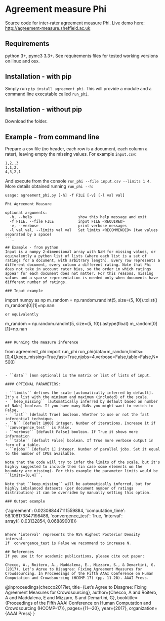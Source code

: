 # Agreement measure Phi
Source code for inter-rater agreement measure Phi. Live demo here: http://agreement-measure.sheffield.ac.uk

## Requirements
python 3+, pymc3 3.3+. See requirements files for tested working versions on linux and osx.

## Installation - with pip
Simply run ``pip install agreement_phi``.
This will provide a module and a command line executable called ``run_phi``.

## Installation - without pip
Download the folder.

## Example - from command line
Prepare a csv file (no header, each row is a document, each column a rater), leaving empty the missing values. For example ``input.csv``:
```
1,2,,3
1,1,2,
4,3,2,1
``` 
And execute from the console ``run_phi --file input.csv --limits 1 4``.
More details obtained running ``run_phi --h``:
```
usage: agreement_phi.py [-h] -f FILE [-v] [-l val val]

Phi Agreement Measure

optional arguments:
  -h, --help                     show this help message and exit
  -f FILE, --file FILE           input FILE <REQUIRED>
  -v, --verbose                  print verbose messages
  -l val val, --limits val val   Set limits <RECOMMENDED> (two values separated by a space)
```_

## Example - from python
Input is a numpy 2-dimensional array with NaN for missing values, or equivalently a python list of lists (where each list is a set of ratings for a document, with arbitrary length). Every row represents a different document, every column a different rating. Note that Phi does not take in account rater bias, so the order in which ratings appear for each document does not matter. For this reasons, missing values and a sparse representation is needed only when documents have different number of ratings.

### Input example 
```
import numpy as np
m_random = np.random.randint(5, size=(5, 10)).tolist()
m_random[0][1]=np.nan
```
or equivalently
```
m_random = np.random.randint(5, size=(5, 10)).astype(float)
m_random[0][1]=np.nan
```

### Running the measure inference
```
from agreement_phi import run_phi
run_phi(data=m_random,limits=[0,4],keep_missing=True,fast=True,njobs=4,verbose=False,table=False,N=500)
```

- ``data`` [non optional] is the matrix or list of lists of input.

#### OPTIONAL PARAMETERS:

- ``limits`` defines the scale [automatically inferred by default]. It's a list with the minimum and maximum (included) of the scale.
- ``keep_missing`` [automatically inferred by default based on number of NaNs] boolean. If you have many NaNs you might want to switch to False,
- ``fast`` [default True] boolean. Whether to use or not the fast inferential technique.
- ``N`` [default 1000] integer. Number of iterations. Increase it if ``convergence_test`` is False.
- ``verbose`` [default False] boolean. If True it shows more information
- ``table`` [default False] boolean. If True more verbose output in form of a table.
- ``njobs`` [default 1] integer. Number of parallel jobs. Set it equal to the number of CPUs available.

Note that the code will try to infer the limits of the scale, but it's highly suggested to include them (in case some elements on the boundary are missing). For this example the parameter limits would be ``limits=[0,4]``.

Note that ``keep_missing`` will be automatically inferred, but for highly inbalanced datasets (per document number of ratings distribution) it can be overriden by manually setting this option.

### Output example
```
{'agreement': 0.023088447111559884, 'computation_time': 58.108173847198486, 'convergence_test': True, 'interval': array([-0.03132854,  0.06889001])}
```

Where 'interval' represents the 95% Highest Posterior Density interval.
If  convergence_test is False we recommend to increase N.

## References
If you use it for academic publications, please cite out paper:

Checco, A., Roitero, A., Maddalena, E., Mizzaro, S., & Demartini, G. (2017). Let’s Agree to Disagree: Fixing Agreement Measures for Crowdsourcing. In Proceedings of the Fifth AAAI Conference on Human Computation and Crowdsourcing (HCOMP-17) (pp. 11-20). AAAI Press.
```
@inproceedings{checco2017let,
  title={Let’s Agree to Disagree: Fixing Agreement Measures for Crowdsourcing},
  author={Checco, A and Roitero, A and Maddalena, E and Mizzaro, S and Demartini, G},
  booktitle={Proceedings of the Fifth AAAI Conference on Human Computation and Crowdsourcing (HCOMP-17)},
  pages={11--20},
  year={2017},
  organization={AAAI Press}
}
```
